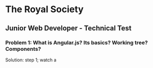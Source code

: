 
# The Royal Society

## Junior Web Developer - Technical Test

### Problem 1: What is Angular.js? Its basics? Working tree? Components?

Solution: step 1; watch a 
### 

### 